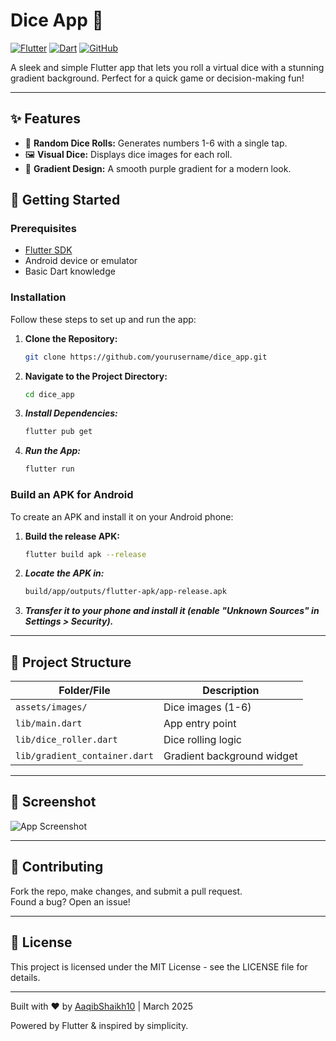 # Dice App 🎲

[![Flutter](https://img.shields.io/badge/Flutter-02569B?style=for-the-badge&logo=flutter&logoColor=white)](https://flutter.dev)
[![Dart](https://img.shields.io/badge/Dart-0175C2?style=for-the-badge&logo=dart&logoColor=white)](https://dart.dev)
[![GitHub](https://img.shields.io/badge/GitHub-181717?style=for-the-badge&logo=github&logoColor=white)](https://github.com/AaqibShaikh10)

A sleek and simple Flutter app that lets you roll a virtual dice with a stunning gradient background. Perfect for a quick game or decision-making fun!

---

## ✨ Features
- 🎯 **Random Dice Rolls:** Generates numbers 1-6 with a single tap.
- 🖼️ **Visual Dice:** Displays dice images for each roll.
- 🌈 **Gradient Design:** A smooth purple gradient for a modern look.

## 🚀 Getting Started

### Prerequisites
- [Flutter SDK](https://flutter.dev/docs/get-started/install)
- Android device or emulator
- Basic Dart knowledge

### Installation
Follow these steps to set up and run the app:

1. **Clone the Repository:**
   ```bash
   git clone https://github.com/yourusername/dice_app.git

2. **Navigate to the Project Directory:**
    ```bash
    cd dice_app

3. ***Install Dependencies:***
    ```bash
    flutter pub get

4. ***Run the App:***
    ```bash
    flutter run

### Build an APK for Android
To create an APK and install it on your Android phone:

1. **Build the release APK:**
   ```bash
   flutter build apk --release

2. ***Locate the APK in:***
    ```bash
    build/app/outputs/flutter-apk/app-release.apk

3. ***Transfer it to your phone and install it (enable "Unknown Sources" in Settings > Security).***

---

## 📂 Project Structure
| Folder/File                | Description                                      |
| -------------------------- | ------------------------------------------------ |
| `assets/images/`            | Dice images (1-6)                                |
| `lib/main.dart`             | App entry point                                  |
| `lib/dice_roller.dart`      | Dice rolling logic                               |
| `lib/gradient_container.dart` | Gradient background widget                      |

---

## 📸 Screenshot
![App Screenshot](screenshots/screenshot1.PNG)

---

## 🤝 Contributing
Fork the repo, make changes, and submit a pull request.  
Found a bug? Open an issue!

---

## 📜 License
This project is licensed under the MIT License - see the LICENSE file for details.

---

Built with ❤️ by [AaqibShaikh10](https://github.com/AaqibShaikh10) | March 2025

Powered by Flutter & inspired by simplicity.
